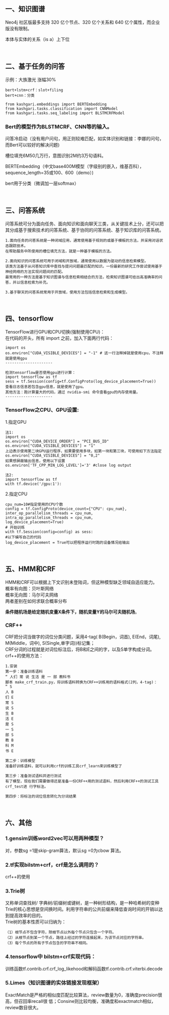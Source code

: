 ## 一、知识图谱
Neo4j 社区版最多支持 320 亿个节点、320 亿个关系和 640 亿个属性，而企业版没有限制。 

本体与实体的关系（is a）上下位 

&nbsp;
## 二、基于任务的问答
示例：大族激光 涨幅30%  
```
bert+lstm+crf：slot+filing 
bert+cnn：分类 

from kashgari.embeddings import BERTEmbedding 
from kashgari.tasks.classification import CNNModel 
from kashgari.tasks.seq_labeling import BLSTMCRFModel 
```
### Bert的模型作为BLSTMCRF、CNN等的输入。
问答冷启动（没有用户问句，用正则较难匹配，如实体识别和链接：李娜的问句，而Bert可以较好的解决问题)

槽位填充6M50几万行，意图识别2M约3万句语料。

BERTEmbedding（中文base400M模型（字级别的嵌入，维基百科），sequence_length=35或100、600（demo）)

bert用于分类（微调加一层softmax）

&nbsp;
## 三、问答系统
问答系统可分为面向任务、面向知识和面向聊天三类，从关键技术上分，还可以把其分成基于搜索技术的问答系统、基于协同的问答系统、基于知识库的问答系统。
```
1.面向任务的问答系统是一种闭域应用，通常使用基于规则的或基于模板的方法，并采用对话状态跟踪技术。
在帮助服务中所使用的槽位填充方法，就是一种基于模板的方法。

2.面向知识的问答系统可用于闭域和开放域，通常使用以数据为驱动的信息检索模型。
该类方法基于从问答知识库中查找与提问问题最匹配的知识。一份最新的研究工作尝试使用基于神经网络的方法实现问题间的匹配。
最常用的一种方法是基于知识图谱与信息检索相结合的方法，检索知识图谱可给出高准确率的问答，并以信息检索为补充。

3.基于聊天的问答系统常用于开放域，使用方法包括信息检索和生成模型。
```

&nbsp;
## 四、tensorflow 
TensorFlow进行GPU和CPU切换(强制使用CPU)：   
在代码的开头，所有 import 之前，加入下面两行代码： 
```
import os 
os.environ["CUDA_VISIBLE_DEVICES"] = "-1" # 这一行注释掉就是使用cpu，不注释就是使用gpu 
--------------------- 

检测tensorflow是否使用gpu进行计算： 
import tensorflow as tf 
sess = tf.Session(config=tf.ConfigProto(log_device_placement=True)) 
查看日志信息若包含gpu信息，就是使用了gpu。 
其他方法：跑计算量大的代码，通过 nvidia-smi 命令查看gpu的内存使用量。 
--------------------- 
```
### TensorFlow之CPU、GPU设置: 
1.指定GPU 
```
法1:  
import os 
os.environ["CUDA_DEVICE_ORDER"] = "PCI_BUS_ID" 
os.environ["CUDA_VISIBLE_DEVICES"] = "1" 
上边表示使用第二块GPU运行程序，如果要使用多块，如第一块和第三块，可使用如下方法指定 
os.environ["CUDA_VISIBLE_DEVICES"] = "0,2" 
如果想屏蔽输出信息，使用以下设置 
os.environ['TF_CPP_MIN_LOG_LEVEL']='3' #close log output 

法2: 
import tensorflow as tf 
with tf.device('/gpu:1'): 
```
2.指定CPU 
```
cpu_num=10#指定使用的CPU个数 
config = tf.ConfigProto(device_count={"CPU": cpu_num}, 
inter_op_parallelism_threads = cpu_num, 
intra_op_parallelism_threads = cpu_num, 
log_device_placement=True) 
# 开始训练 
with tf.Session(config=config) as sess: 
#以下编写自己的代码 
log_device_placement = True可以把程序运行时跑的设备情况给输出 
```

&nbsp;
## 五、HMM和CRF
HMM和CRF可以根据上下文识别未登陆词，但这种模型缺乏领域自适应能力。   
概率有向图：贝叶斯网络   
概率无向图：马尔可夫网络   
两者差别在如何求联合概率分布   

**条件随机场是给定随机变量X条件下，随机变量Y的马尔可夫随机场**。

### CRF++
CRF把分词当做字的词位分类问题，采用4-tag( B(Begin，词首), E(End，词尾), M(Middle，词中),  S(Single,单字词))标记集；   
CRF分词的过程就是对词位标注后，将B和E之间的字，以及S单字构成分词。   
crf++的使用方法：  
```
1.安装
第一步：准备训练语料
“ 人们 常 说 生活 是 一 部 教科书 
脚本 make_crf_train.py，将训练语料转换为CRF++训练用的语料格式(2列，4-tag)：
“ S
人 B
们 E
常 S
说 S
生 B
活 E
是 S
一 S
部 S
教 B
科 M
书 E

第二步：训练模型
准备好训练语料，就可以利用crf的训练工具crf_learn来训练模型了

第三步：准备测试语料并进行测试
有了模型，现在我们需要做得还是准备一份CRF++用的测试语料，然后利用CRF++的测试工具crf_test进 行字标注。

第四步：将标注的词位信息转化为分词结果
```

&nbsp;
## 六、其他
### 1.gensim训练word2vec可以用两种模型？ 
对，参数sg =1是skip-gram算法，默认sg =0为cbow 算法。

### 2.tf实现bilstm+crf，crf是怎么调用的？ 
crf++的使用

### 3.Trie树
又称单词查找树/ 字典树/前缀树或键树，是一种树形结构，是一种哈希树的变种   
Trie的核心思想是空间换时间。利用字符串的公共前缀来降低查询时间的开销以达到提高效率的目的。   
Trie树的基本性质可以归纳为： 
```
（1）根节点不包含字符，除根节点以外每个节点只包含一个字符。
（2）从根节点到某一个节点，路径上经过的字符连接起来，为该节点对应的字符串。 
（3）每个节点的所有子节点包含的字符串不相同。
```
### 4.tensorflow中 bilstm+crf实现代码：
训练函数tf.contrib.crf.crf_log_likehood和解码函数tf.contrib.crf.viterbi.decode

### 5.Limes（知识图谱的实体链接发现框架）
ExactMatch是严格的相似度匹配比较算法，review数量为0，准确度precision很高，但召回率recall很 低；Consine则比较均衡，准确度和exactmatch相似，review数目很大。
